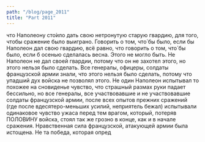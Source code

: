 ```yaml
---
path: "/blog/page_2011"
title: "Part 2011"
---
```


 что Наполеону сто́ило дать свою нетронутую старую гвардию, для того, чтобы сражение было выиграно. Говорить о том, что́ бы было, если бы Наполеон дал свою гвардию, всё равно, что говорить о том, что́ бы было, если б осенью сделалась весна. Этого не могло быть. Не Наполеон не дал своей гвардии, потому что он не захотел этого, но этого нельзя было сделать. Все генералы, офицеры, солдаты французской армии знали, что этого нельзя было сделать, потому что упадший дух войска не позволял этого.
Не один Наполеон испытывал то похожее на сновиденье чувство, что страшный размах руки падает бессильно, но все генералы, все участвовавшие и не участвовавшие солдаты французской армии, после всех опытов прежних сражений (где после вдесятеро-меньших усилий, неприятель бежал) испытывали одинаковое чувство ужаса перед тем врагом, который, потеряв ПОЛОВИНУ войска, стоял так же грозно в конце, как и в начале сражения. Нравственная сила французской, атакующей армии была истощена. Не та победа, которая опред
